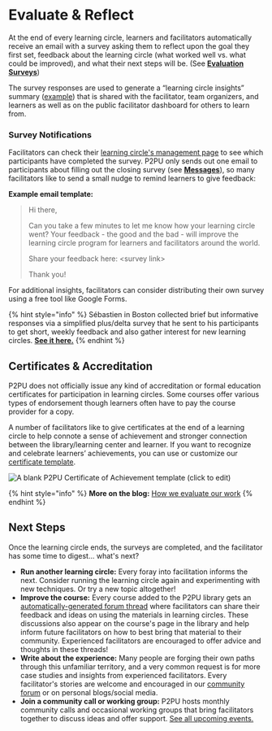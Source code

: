 # Evaluate & Reflect

At the end of every learning circle, learners and facilitators automatically receive an email with a survey asking them to reflect upon the goal they first set, feedback about the learning circle (what worked well vs. what could be improved), and what their next steps will be. (See [**Evaluation Surveys**](../tools-and-resources/tools-for-learning-circles/evaluation-surveys.md))

The survey responses are used to generate a “learning circle insights” summary ([example](https://learningcircles.p2pu.org/en/studygroup/923/report/)) that is shared with the facilitator, team organizers, and learners as well as on the public facilitator dashboard for others to learn from.&#x20;

### Survey Notifications

Facilitators can check their [learning circle's management page](../tools-and-resources/tools-for-learning-circles/managing-learning-circles.md) to see which participants have completed the survey. P2PU only sends out one email to participants about filling out the closing survey (see [**Messages**](https://docs.p2pu.org/tools-and-resources/tools-for-learning-circles/managing-learning-circles#messages)), so many facilitators like to send a small nudge to remind learners to give feedback:

**Example email template:**

> Hi there,
>
> Can you take a few minutes to let me know how your learning circle went? Your feedback - the good and the bad - will improve the learning circle program for learners and facilitators around the world.
>
> Share your feedback here: \<survey link>
>
> Thank you!

For additional insights, facilitators can consider distributing their own survey using a free tool like Google Forms.&#x20;

{% hint style="info" %}
Sébastien in Boston collected brief but informative responses via a simplified plus/delta survey that he sent to his participants to get short, weekly feedback and also gather interest for new learning circles. [**See it here.**](https://docs.google.com/forms/d/1ZKeESfAyr2TNLzGm2S6SjyVqtEN\_wyaRBWU1xZu5Mbw/edit)
{% endhint %}

## Certificates & Accreditation

P2PU does not officially issue any kind of accreditation or formal education certificates for participation in learning circles. Some courses offer various types of endorsement though learners often have to pay the course provider for a copy.

A number of facilitators like to give certificates at the end of a learning circle to help connote a sense of achievement and stronger connection between the library/learning center and learner. If you want to recognize and celebrate learners’ achievements, you can use or customize our [certificate template](https://docs.google.com/presentation/d/1dYfKZDTG5KBSzBsq6gxXxkjIDLbQD06athk3IN\_I2AU/edit?usp=sharing).

![A blank P2PU Certificate of Achievement template (click to edit)](https://lh3.googleusercontent.com/vkX\_MU8OOb6iE8noJ38J1yiky3YDBVx7f-7yf9P4wX-GbxdzDXttPBmwIrHKINMhoxWkFQSqgVHSYqiZthAPh6q7zs9mQhsUzD-xLrEQ1a6Sn3vt1aXGnsPAkItUNBwGAw4TrqgD)

{% hint style="info" %}
**More on the blog:** [How we evaluate our work](https://medium.com/@grifpeterson/how-we-evaluate-our-work-8e335eb24eed)
{% endhint %}

## Next Steps

Once the learning circle ends, the surveys are completed, and the facilitator has some time to digest... what's next?

* **Run another learning circle:** Every foray into facilitation informs the next. Consider running the learning circle again and experimenting with new techniques. Or try a new topic altogether!
* **Improve the course:** Every course added to the P2PU library gets an [automatically-generated forum thread](https://community.p2pu.org/c/learning-circles/courses-and-topics/69) where facilitators can share their feedback and ideas on using the materials in learning circles. These discussions also appear on the course's page in the library and help inform future facilitators on how to best bring that material to their community. Experienced facilitators are encouraged to offer advice and thoughts in these threads!
* **Write about the experience:** Many people are forging their own paths through this unfamiliar territory, and a very common request is for more case studies and insights from experienced facilitators. Every facilitator's stories are welcome and encouraged in our [community forum](https://community.p2pu.org/c/learning-circles/testimony) or on personal blogs/social media.&#x20;
* **Join a community call or working group:** P2PU hosts monthly community calls and occasional working groups that bring facilitators together to discuss ideas and offer support. [See all upcoming events.](https://www.p2pu.org/en/events/)



##
